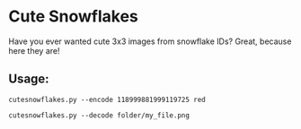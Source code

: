 # Cute Snowflakes

Have you ever wanted cute 3x3 images from snowflake IDs? Great, because here they are!

## Usage:
`cutesnowflakes.py --encode 118999881999119725 red`

`cutesnowflakes.py --decode folder/my_file.png`
